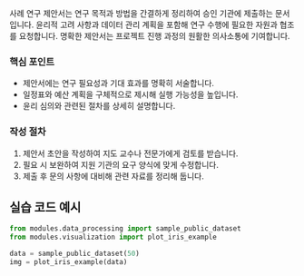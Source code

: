 사례 연구 제안서는 연구 목적과 방법을 간결하게 정리하여 승인 기관에 제출하는 문서입니다. 윤리적 고려 사항과 데이터 관리 계획을 포함해 연구 수행에 필요한 자원과 협조를 요청합니다. 명확한 제안서는 프로젝트 진행 과정의 원활한 의사소통에 기여합니다.

### 핵심 포인트
* 제안서에는 연구 필요성과 기대 효과를 명확히 서술합니다.
* 일정표와 예산 계획을 구체적으로 제시해 실행 가능성을 높입니다.
* 윤리 심의와 관련된 절차를 상세히 설명합니다.

### 작성 절차
1. 제안서 초안을 작성하여 지도 교수나 전문가에게 검토를 받습니다.
2. 필요 시 보완하여 지원 기관의 요구 양식에 맞게 수정합니다.
3. 제출 후 문의 사항에 대비해 관련 자료를 정리해 둡니다.

## 실습 코드 예시
```python
from modules.data_processing import sample_public_dataset
from modules.visualization import plot_iris_example

data = sample_public_dataset(50)
img = plot_iris_example(data)
```



